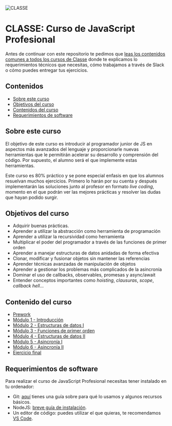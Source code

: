 ![CLASSE](https://user-images.githubusercontent.com/3619686/188471959-0698e30f-32a8-4b01-b10a-378a9c15439d.png)

# CLASSE: Curso de JavaScript Profesional

Antes de continuar con este repositorio te pedimos que [leas los contenidos comunes a todos los cursos de Classe](https://github.com/Classe-Redradix/curso-contenidos-comunes) donde te explicamos lo requerimientos técnicos que necesitas, cómo trabajamos a través de Slack o cómo puedes entregar tus ejercicios.

## Contenidos

- [Sobre este curso](#sobre-este-curso)
- [Objetivos del curso](#objetivos-del-curso)
- [Contenidos del curso](#contenido-del-curso)
- [Requerimientos de software](#requerimientos-de-software)

## Sobre este curso

El objetivo de este curso es introducir al programador junior de JS en aspectos más avanzados del lenguaje y proporcionarle nuevas herramientas que le permitirán acelerar su desarrollo y comprensión del código. Por supuesto, el alumno será el que implemente estas herramientas.

Este curso es 80% práctico y se pone especial enfasis en que los alumnos resuelvan muchos ejercicios. Primero lo harán por su cuenta y después implementarán las soluciones junto al profesor en formato _live coding_, momento en el que podrán ver las mejores prácticas y resolver las dudas que hayan podido surgir.

## Objetivos del curso

- Adquirir buenas prácticas.
- Aprender a utilizar la abstracción como herramienta de programación
- Aprender a utilizar la recursividad como herramienta
- Multiplicar el poder del programador a través de las funciones de primer orden
- Aprender a manejar estructuras de datos anidadas de forma efectiva
- Clonar, modificar y fusionar objetos sin mantener las referencias
- Aprender técnicas avanzadas de manipulación de objetos
- Aprender a gestionar los problemas más complicados de la asincronía
- Dominar el uso de callbacks, observables, promesas y async/await
- Entender conceptos importantes como _hoisting_, _clausuras_, _scope_, _callback hell_...

## Contenido del curso

- [Prework](/prework/README.md)
- [Módulo 1 - Introducción](/modulo-1-fundamentos/README.md)
- [Módulo 2 - Estructuras de datos I](/modulo-2-estructuras-de-datos-I/README.md)
- [Módulo 3 - Funciones de primer orden](/modulo-3-funciones-de-primer-orden/README.md)
- [Módulo 4 - Estructuras de datos II](/modulo-4-estructuras-de-datos-II/README.md)
- [Módulo 5 - Asincronía I](/modulo-5-asincronia-I/README.md)
- [Módulo 6 - Asincronía II](/modulo-6-asincronia-II/README.md)
- [Ejercicio final](/proyecto-final/README.md)

## Requerimientos de software

Para realizar el curso de JavaScript Profesional necesitas tener instalado en tu ordenador:

- Git: [aquí](https://github.com/Classe-Redradix/curso-contenidos-comunes/blob/main/herramienta-git.md) tienes una guía sobre para qué lo usamos y algunos recursos básicos.
- NodeJS: [breve guía de instalación](https://github.com/Classe-Redradix/curso-contenidos-comunes/blob/main/herramienta-nodejs.md).
- Un editor de código: puedes utilizar el que quieras, te recomendamos [VS Code](https://code.visualstudio.com/download).
